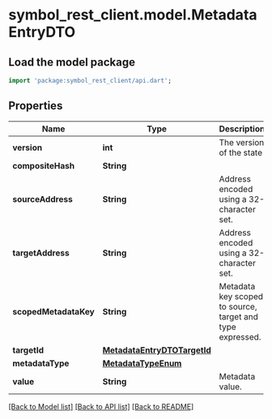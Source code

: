 # symbol_rest_client.model.MetadataEntryDTO

## Load the model package
```dart
import 'package:symbol_rest_client/api.dart';
```

## Properties
Name | Type | Description | Notes
------------ | ------------- | ------------- | -------------
**version** | **int** | The version of the state | 
**compositeHash** | **String** |  | 
**sourceAddress** | **String** | Address encoded using a 32-character set. | 
**targetAddress** | **String** | Address encoded using a 32-character set. | 
**scopedMetadataKey** | **String** | Metadata key scoped to source, target and type expressed. | 
**targetId** | [**MetadataEntryDTOTargetId**](MetadataEntryDTOTargetId.md) |  | [optional] 
**metadataType** | [**MetadataTypeEnum**](MetadataTypeEnum.md) |  | 
**value** | **String** | Metadata value. | 

[[Back to Model list]](../README.md#documentation-for-models) [[Back to API list]](../README.md#documentation-for-api-endpoints) [[Back to README]](../README.md)


